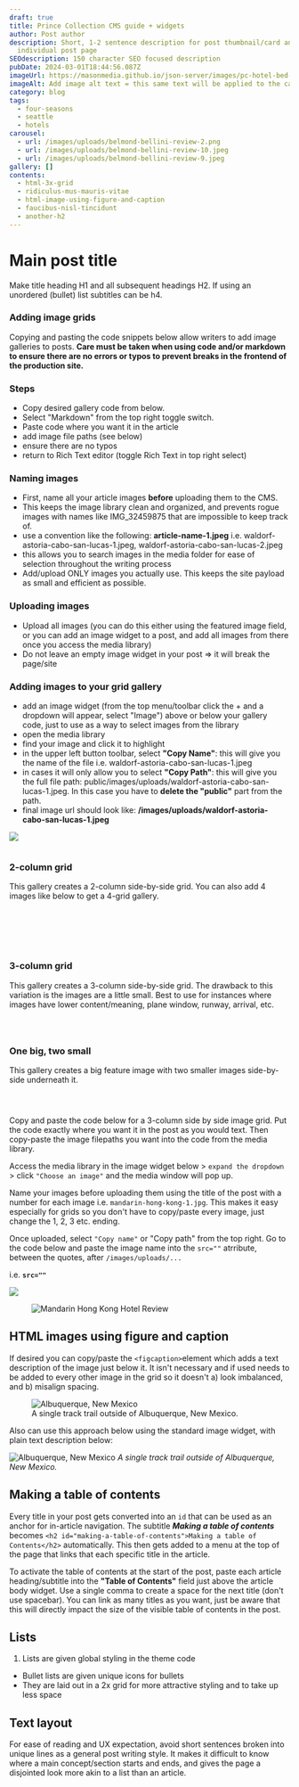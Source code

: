 ```yaml
---
draft: true
title: Prince Collection CMS guide + widgets
author: Post author
description: Short, 1-2 sentence description for post thumbnail/card and
  individual post page
SEOdescription: 150 character SEO focused description
pubDate: 2024-03-01T18:44:56.087Z
imageUrl: https://masonmedia.github.io/json-server/images/pc-hotel-bed-blue.avif
imageAlt: Add image alt text = this same text will be applied to the carousel if used
category: blog
tags:
  - four-seasons
  - seattle
  - hotels
carousel:
  - url: /images/uploads/belmond-bellini-review-2.png
  - url: /images/uploads/belmond-bellini-review-10.jpeg
  - url: /images/uploads/belmond-bellini-review-9.jpeg
gallery: []
contents:
  - html-3x-grid
  - ridiculus-mus-mauris-vitae
  - html-image-using-figure-and-caption
  - faucibus-nisl-tincidunt
  - another-h2
---
```

# Main post title

Make title heading H1 and all subsequent headings H2. If using an unordered (bullet) list subtitles can be h4.

### Adding image grids

Copying and pasting the code snippets below allow writers to add image galleries to posts. **Care must be taken when using code and/or markdown to ensure there are no errors or typos to prevent breaks in the frontend of the production site.**

### Steps

* Copy desired gallery code from below.
* Select "Markdown" from the top right toggle switch.
* Paste code where you want it in the article
* add image file paths (see below)
* ensure there are no typos
* return to Rich Text editor (toggle Rich Text in top right select)

### Naming images

* First, name all your article images **before** uploading them to the CMS. 
* This keeps the image library clean and organized, and prevents rogue images with names like IMG_32459875 that are impossible to keep track of.
* use a convention like the following: **article-name-1.jpeg** i.e. waldorf-astoria-cabo-san-lucas-1.jpeg, waldorf-astoria-cabo-san-lucas-2.jpeg
* this allows you to search images in the media folder for ease of selection throughout the writing process
* Add/upload ONLY images you actually use. This keeps the site payload as small and efficient as possible.

### Uploading images

* Upload all images (you can do this either using the featured image field, or you can add an image widget to a post, and add all images from there once you access the media library)
* Do not leave an empty image widget in your post => it will break the page/site

### Adding images to your grid gallery

* add an image widget (from the top menu/toolbar click the + and a dropdown will appear, select "Image") above or below your gallery code, just to use as a way to select images from the library
* open the media library
* find your image and click it to highlight
* in the upper left button toolbar, select **"Copy Name"**: this will give you the name of the file i.e. waldorf-astoria-cabo-san-lucas-1.jpeg
* in cases it will only allow you to select **"Copy Path"**: this will give you the full file path: public/images/uploads/waldorf-astoria-cabo-san-lucas-1.jpeg. In this case you have to **delete the "public"** part from the path.
* final image url should look like: 
  **/images/uploads/waldorf-astoria-cabo-san-lucas-1.jpeg**

**<img src="/images/uploads/waldorf-astoria-cabo-san-lucas-1.jpeg" />**

<figure>
   <img class="grid-image" **src="/images/uploads/waldorf-astoria-cabo-san-lucas-1.jpeg"** alt="" />
</figure>

### 2-column grid

This gallery creates a 2-column side-by-side grid. You can also add 4 images like below to get a 4-grid gallery. 

<div class="grid-2">
  <figure>
        <img class="grid-image" src="/images/uploads/brando-2.jpeg" alt="" />
    </figure>
    <figure>
        <img class="grid-image" src="/images/uploads/brando-2.jpeg" alt="" />
    </figure>
</div>

<div class="grid-2">
  <figure>
     <img class="grid-image" src="/images/uploads/brando-2.jpeg" alt="" />
  </figure>
  <figure>
     <img class="grid-image" src="/images/uploads/brando-2.jpeg" alt="" />
  </figure>
  <figure>
     <img class="grid-image" src="/images/uploads/brando-2.jpeg" alt="" />
  </figure>
  <figure>
     <img class="grid-image" src="/images/uploads/brando-2.jpeg" alt="" />
  </figure>
</div>

### 3-column grid

This gallery creates a 3-column side-by-side grid. The drawback to this variation is the images are a little small. Best to use for instances where images have lower content/meaning, plane window, runway, arrival, etc.

<div class="grid-3">
  <figure>
     <img class="grid-image" src="/images/uploads/brando-2.jpeg" alt="" />
    </figure>
    <figure>
        <img class="grid-image" src="/images/uploads/brando-2.jpeg" alt="" />
    </figure>
    <figure>
        <img class="grid-image" src="/images/uploads/brando-2.jpeg" alt="" />
    </figure>
</div>

### One big, two small

This gallery creates a big feature image with two smaller images side-by-side underneath it.

<div class="one-big-two-small">
  <figure>
        <img class="grid-image" src="/images/uploads/waldorf-astoria-costa-rica-6.avif" alt="" />
    </figure>
    <figure>
        <img class="grid-image" src="/images/uploads/waldorf-astoria-costa-rica-8.avif" alt="" />
    </figure>
    <figure>
        <img class="grid-image" src="/images/uploads/waldorf-astoria-costa-rica-7.avif" alt="" />
    </figure>
</div>

Copy and paste the code below for a 3-column side by side image grid. Put the code exactly where you want it in the post as you would text. Then copy-paste the image filepaths you want into the code from the media library. 

Access the media library in the image widget below > `expand the dropdown` > click `"Choose an image"` and the media window will pop up. 

Name your images before uploading them using the title of the post with a number for each image i.e. `mandarin-hong-kong-1.jpg`. This makes it easy especially for grids so you don't have to copy/paste every image, just change the 1, 2, 3 etc. ending.

Once uploaded, select `"Copy name"` or "Copy path" from the top right. Go to the code below and paste the image name into the `src=""` atrribute, between the quotes, after `/images/uploads/...`

i.e. **`src=""`**

<img src="/images/uploads/mandarin-hong-kong-1.jpeg">

<figure>
    <img src="/images/uploads/mandarin-hong-kong-1.jpeg" alt="Mandarin Hong Kong Hotel Review"></figure>

## HTML images using figure and caption

If desired you can copy/paste the `<figcaption>`element which adds a text description of the image just below it. It isn't necessary and if used needs to be added to every other image in the grid so it doesn't a) look imbalanced, and b) misalign spacing.

<figure>
    <img src="https://masonmedia.github.io/json-server/images/pc-hotel-bed-blue.avif"
         alt="Albuquerque, New Mexico">
    <figcaption>A single track trail outside of Albuquerque, New Mexico.</figcaption>
</figure>

Also can use this approach below using the standard image widget, with plain text description below:

![Albuquerque, New Mexico](https://masonmedia.github.io/json-server/images/pc-hotel-bed-blue.avif)
*A single track trail outside of Albuquerque, New Mexico.*

## Making a table of contents

Every title in your post gets converted into an `id` that can be used as an anchor for in-article navigation. The subtitle ***Making a table of contents*** becomes `<h2 id="making-a-table-of-contents">Making a table of Contents</h2>` automatically. This then gets added to a menu at the top of the page that links that each specific title in the article.

To activate the table of contents at the start of the post, paste each article heading/subtitle into the **"Table of Contents"** field just above the article body widget. Use a single comma to create a space for the next title (don't use spacebar). You can link as many titles as you want, just be aware that this will directly impact the size of the visible table of contents in the post.

## Lists

1. Lists are given global styling in the theme code

* Bullet lists are given unique icons for bullets 
* They are laid out in a 2x grid for more attractive styling and to take up less space

## Text layout

For ease of reading and UX expectation, avoid short sentences broken into unique lines as a general post writing style. It makes it difficult to know where a main concept/section starts and ends, and gives the page a disjointed look more akin to a list than an article.
